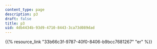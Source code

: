 ```yaml
---
content_type: page
description: p3
draft: false
title: p3
uid: 4db4434b-93d9-4710-8443-3ca73d089dad
---
```

{{% resource_link "33b66c3f-9787-40f0-8406-b9bcc7681267" "er" %}}